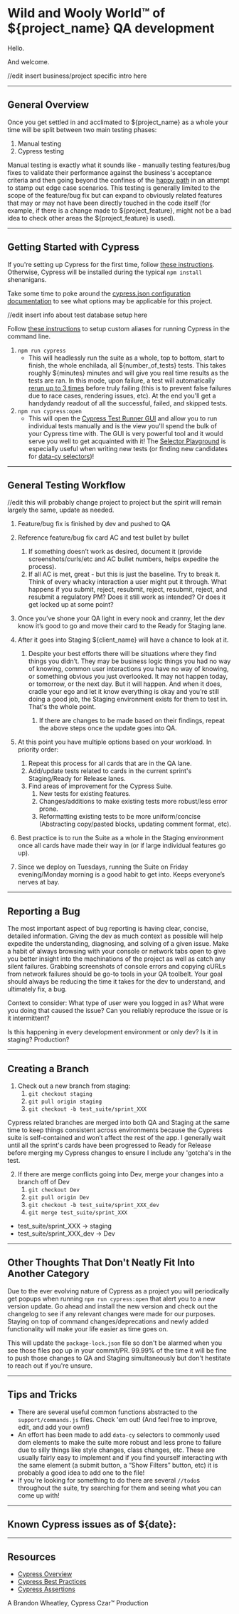 # Wild and Wooly World™ of ${project_name} QA development

Hello.

And welcome.

//edit insert business/project specific intro here

---

## General Overview

Once you get settled in and acclimated to ${project_name} as a whole your time will be split between two main testing phases:

1.  Manual testing
2.  Cypress testing

Manual testing is exactly what it sounds like - manually testing features/bug fixes to validate their performance against the business's
acceptance criteria and then going beyond the confines of the [happy path](https://en.wikipedia.org/wiki/Happy_path)
in an attempt to stamp out edge case scenarios. This testing is generally limited to the scope of the feature/bug fix but can
expand to obviously related features that may or may not have been directly touched in the code itself (for example, if there is
a change made to ${project_feature}, might not be a bad idea to check other areas the ${project_feature} is used).

---

## Getting Started with Cypress


If you're setting up Cypress for the first time, follow [these instructions](https://docs.cypress.io/guides/getting-started/installing-cypress).
Otherwise, Cypress will be installed during the typical `npm install` shenanigans.

Take some time to poke around the [cypress.json configuration documentation](https://docs.cypress.io/guides/references/configuration) to see what options may be applicable for this project.

//edit insert info about test database setup here

Follow [these instructions](https://docs.cypress.io/guides/guides/command-line) to setup custom aliases for running Cypress in the command line.

1.  `npm run cypress`
    - This will headlessly run the suite as a whole, top to bottom, start to finish, the whole enchilada, all ${number_of_tests} tests. This takes roughly ${minutes} minutes and
      will give you real time results as the tests are ran. In this mode, upon failure, a test will automatically [rerun up to 3 times](https://docs.cypress.io/guides/guides/test-retries#Configure-Test-Retries) before truly failing (this is to prevent false failures due to race cases, rendering issues, etc). At the end you'll get a handydandy readout of all the successful, failed,
      and skipped tests. 
2.  `npm run cypress:open`
    - This will open the [Cypress Test Runner GUI](https://docs.cypress.io/guides/core-concepts/test-runner#Overview) and allow you to run individual tests manually
      and is the view you'll spend the bulk of your Cypress time with. The GUI is very powerful tool and it would serve you well to get acquainted with it!
      The [Selector Playground](https://docs.cypress.io/guides/core-concepts/test-runner#Selector-Playground) is especially useful when writing new tests (or finding new candidates for [data-cy selectors](https://docs.cypress.io/guides/references/best-practices#Selecting-Elements))!

---

## General Testing Workflow
//edit this will probably change project to project but the spirit will remain largely the same, update as needed.


1.  Feature/bug fix is finished by dev and pushed to QA

2.  Reference feature/bug fix card AC and test bullet by bullet

    1.  If something doesn’t work as desired, document it
        (provide screenshots/curls/etc and AC bullet numbers, helps expedite the process).
    2.  If all AC is met, great - but this is just the baseline. Try to break it. Think of every whacky interaction a user might put it through.
        What happens if you submit, reject, resubmit, reject, resubmit, reject, and resubmit a regulatory PM?
        Does it still work as intended? Or does it get locked up at some point?

3)  Once you’ve shone your QA light in every nook and cranny, let the dev know it’s good to go and move their card to the Ready for Staging lane.

4)  After it goes into Staging ${client_name} will have a chance to look at it.

    1.  Despite your best efforts there will be situations where they find things you didn’t.
        They may be business logic things you had no way of knowing, common user interactions you have no way of knowing,
        or something obvious you just overlooked. It may not happen today, or tomorrow, or the next day. But it will happen.
        And when it does, cradle your ego and let it know everything is okay and you’re still doing a good job,
        the Staging environment exists for them to test in. That's the whole point.

        1.  If there are changes to be made based on their findings, repeat the above steps once the update goes into QA.

5.  At this point you have multiple options based on your workload. In priority order:

    1.  Repeat this process for all cards that are in the QA lane.
    2.  Add/update tests related to cards in the current sprint's Staging/Ready for Release lanes.
    3.  Find areas of improvement for the Cypress Suite.
        1.  New tests for existing features.
        2.  Changes/additions to make existing tests more robust/less error prone.
        3.  Reformatting existing tests to be more uniform/concise (Abstracting copy/pasted blocks, updating comment format, etc).

6)  Best practice is to run the Suite as a whole in the Staging environment
    once all cards have made their way in (or if large individual features go up).

7)  Since we deploy on Tuesdays, running the Suite on Friday evening/Monday morning is a good habit to get into.
    Keeps everyone’s nerves at bay.

---

## Reporting a Bug

The most important aspect of bug reporting is having clear, concise, detailed information. Giving the dev as much context as possible will help
expedite the understanding, diagnosing, and solving of a given issue. Make a habit of always browsing with your console or network tabs open
to give you better insight into the machinations of the project as well as catch any silent failures. Grabbing screenshots of console errors and
copying cURLs from network failures should be go-to tools in your QA toolbelt. Your goal should always be reducing the time it takes for the dev
to understand, and ultimately fix, a bug.

Context to consider:
What type of user were you logged in as?
What were you doing that caused the issue?
Can you reliably reproduce the issue or is it intermittent?


Is this happening in every development environment or only dev? Is it in staging? Production?

---

## Creating a Branch

1.  Check out a new branch from staging:
    1.  `git checkout staging`
    2.  `git pull origin staging`
    3.  `git checkout -b test_suite/sprint_XXX`


Cypress related branches are merged into both QA and Staging at the same time to keep things consistent across environments because
the Cypress suite is self-contained and won’t affect the rest of the app. I generally wait until all the sprint's cards
have been progressed to Ready for Release before merging my Cypress changes to ensure I include any 'gotcha's in the test.

2.  If there are merge conflicts going into Dev, merge your changes into a branch off of Dev
    1.  `git checkout Dev`
    2.  `git pull origin Dev`
    3.  `git checkout -b test_suite/sprint_XXX_dev`
    4.  `git merge test_suite/sprint_XXX`

- test_suite/sprint_XXX -> staging
- test_suite/sprint_XXX_dev -> Dev

---

## Other Thoughts That Don't Neatly Fit Into Another Category

Due to the ever evolving nature of Cypress as a project you will periodically get popups when running `npm run cypress:open`
that alert you to a new version update. Go ahead and install the new version and check out the changelog to see if any relevant
changes were made for our purposes. Staying on top of command changes/deprecations and newly added functionality will make your
life easier as time goes on.

This will update the `package-lock.json` file so don't be alarmed when you see those files pop up in your commit/PR.
99.99% of the time it will be fine to push those changes to QA and Staging simultaneously but don't hestitate to
reach out if you're unsure.

---

## Tips and Tricks

- There are several useful common functions abstracted to the `support/commands.js` files.
  Check 'em out! (And feel free to improve, edit, and add your own!)
- An effort has been made to add `data-cy` selectors to commonly used dom elements to make the suite more robust
  and less prone to failure due to silly things like style changes, class changes, etc. These are usually fairly easy to implement
  and if you find yourself interacting with the same element (a submit button, a “Show Filters” button, etc)
  it is probably a good idea to add one to the file!
- If you're looking for something to do there are several `//todo`s throughout the suite, try searching for them and seeing what you
  can come up with!

---

## Known Cypress issues as of ${date}:


---

## Resources

- [Cypress Overview](https://docs.cypress.io/guides/overview/why-cypress)
- [Cypress Best Practices](https://docs.cypress.io/guides/references/best-practices)
- [Cypress Assertions](https://docs.cypress.io/guides/references/assertions)


A Brandon Wheatley, Cypress Czar™ Production